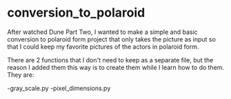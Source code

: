 # conversion_to_polaroid

After watched Dune Part Two, I wanted to make a simple and basic conversion to polaroid form project that only takes the picture as input so that I could keep my favorite pictures of the actors in polaroid form.

There are 2 functions that I don't need to keep as a separate file, but the reason I added them this way is to create them while I learn how to do them. 
They are:


-gray_scale.py
-pixel_dimensions.py
